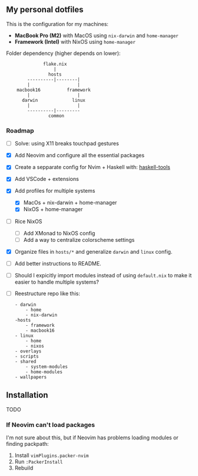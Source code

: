## My personal dotfiles

This is the configuration for my machines:
- **MacBook Pro (M2)** with MacOS using `nix-darwin` and `home-manager`
- **Framework (Intel)** with NixOS using `home-manager`

Folder dependency (higher depends on lower):
```
              flake.nix
                  |
                hosts
        ----------|--------|
        |                  |
    macbook16          framework
        |                  |
      darwin             linux
        |                  |
        ----------|---------
                common
```

### Roadmap

- [ ] Solve: using X11 breaks touchpad gestures
- [x] Add Neovim and configure all the essential packages
- [x] Create a sepparate config for Nvim + Haskell with: [haskell-tools](https://github.com/MrcJkb/haskell-tools.nvim)
- [x] Add VSCode + extensions
- [x] Add profiles for multiple systems
    - [x] MacOs + nix-darwin + home-manager
    - [x] NixOS + home-manager
- [ ] Rice NixOS
    - [ ] Add XMonad to NixOS config
    - [ ] Add a way to centralize colorscheme settings
- [x] Organize files in `hosts/*` and generalize `darwin` and `linux` config.
- [ ] Add better instructions to README.
- [ ] Should I expicitly import modules instead of using `default.nix` to make it easier to handle multiple systems?
- [ ] Reestructure repo like this:
    ```
    - darwin
        - home
        - nix-darwin
    -hosts
        - framework
        - macbook16
    - linux
        - home
        - nixos
    - overlays
    - scripts
    - shared
        - system-modules
        - home-modules
    - wallpapers
    ```
    

## Installation

TODO

### If Neovim can't load packages

I'm not sure about this, but if Neovim has problems loading modules or finding packpath:
1. Install `vimPlugins.packer-nvim`
2. Run `:PackerInstall`
3. Rebuild
